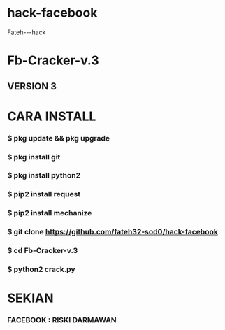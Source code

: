 # hack-facebook
Fateh---hack
# Fb-Cracker-v.3
## VERSION 3

# CARA INSTALL
### $ pkg update && pkg upgrade
### $ pkg install git
### $ pkg install python2
### $ pip2 install request
### $ pip2 install mechanize
### $ git clone https://github.com/fateh32-sod0/hack-facebook
### $ cd Fb-Cracker-v.3
### $ python2 crack.py

# SEKIAN
### FACEBOOK : RISKI DARMAWAN

